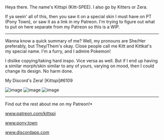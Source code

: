 Heya there. The name's Kittspi (Kitt-SPEE). I also go by Kitters or Zera.

If ya seein' all of this, then you saw it on a special skin I must have on PT (Pony Town), or saw it as a link in my Patreon. I'm trying to figure out what to put on here separate from my Patreon so this is a WIP.

______________________________

Wanna know a quick summary of me? Well, my pronouns are She/Her preferably, but They/Them's okay. Close people call me Kitt and Kittkat's my special name. I'm a furry, and I admire Pokemon! 

I dislike copying/taking hard inspo. Vice versa as well. But if I end up having a similar morph/skin similar to any of yours, varying on mood, then I could change its design. No harm done.

My Discord's Zera! [Kittspi]#6109

![image](https://user-images.githubusercontent.com/99100034/227718875-c5e52420-1a6b-41d9-8097-76680c1e1003.png)
![image](https://user-images.githubusercontent.com/99100034/227719036-bf12601a-7c58-41b4-97ad-65db3be5e5b5.png)
![image](https://user-images.githubusercontent.com/99100034/227719399-7eb49137-3a89-4e71-a56f-a654db2a3489.png)

______________________________

Find out the rest about me on my Patreon!* 

www.patreon.com/kittspi

www.pony.town

www.discordapp.com


